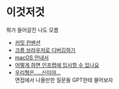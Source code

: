 # 이것저것

뭐가 들어갈진 나도 모름

- [커밋 컨벤션](./commitConevention.md)
- [크롬 브라우저로 디버깅하기](https://subicura.com/2018/02/14/javascript-debugging.html)
- [macOS 안내서](https://subicura.com/mac/)
- [어떻게 하면 인프랩에 입사할 수 있나요](https://jojoldu.tistory.com/661)
- [우리형은.....신이야...](./myBrotherIsGod)<br> 면접에서 나올만한 질문들 GPT한테 물어보자